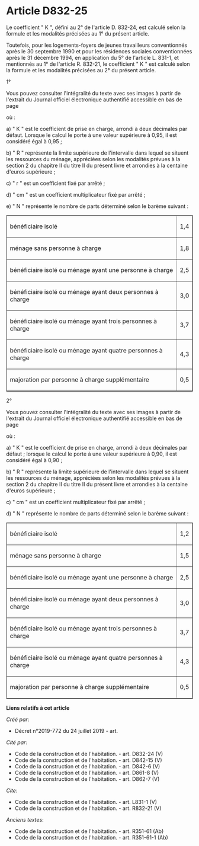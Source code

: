 # Article D832-25

Le coefficient " K ", défini au 2° de l'article D. 832-24, est calculé selon la formule et les modalités précisées au 1° du
présent article. 

Toutefois, pour les logements-foyers de jeunes travailleurs conventionnés après le 30 septembre 1990 et pour les résidences
sociales conventionnées après le 31 décembre 1994, en application du 5° de l'article L. 831-1, et mentionnés au 1° de
l'article R. 832-21, le coefficient " K " est calculé selon la formule et les modalités précisées au 2° du présent article. 

1° 

Vous pouvez consulter l'intégralité du texte avec ses images à partir de l'extrait du Journal officiel électronique
authentifié accessible en bas de page 

où : 

a) " K " est le coefficient de prise en charge, arrondi à deux décimales par défaut. Lorsque le calcul le porte à une valeur
supérieure à 0,95, il est considéré égal à 0,95 ; 

b) " R " représente la limite supérieure de l'intervalle dans lequel se situent les ressources du ménage, appréciées selon
les modalités prévues à la section 2 du chapitre II du titre II du présent livre et arrondies à la centaine d'euros
supérieure ; 

c) " r " est un coefficient fixé par arrêté ; 

d) " cm " est un coefficient multiplicateur fixé par arrêté ; 

e) " N " représente le nombre de parts déterminé selon le barème suivant : 

<table border="1">
      <tbody><tr>
        <td align="left" valign="bottom">

bénéficiaire isolé </td>
        <td align="center" valign="middle">

1,4 </td>
      </tr>
      <tr>
        <td align="left">

ménage sans personne à charge </td>
        <td align="center">

1,8 </td>
      </tr>
      <tr>
        <td align="left">

bénéficiaire isolé ou ménage ayant une personne à charge </td>
        <td align="center">

2,5 </td>
      </tr>
      <tr>
        <td align="left">

bénéficiaire isolé ou ménage ayant deux personnes à charge </td>
        <td align="center">

3,0 </td>
      </tr>
      <tr>
        <td align="left">

bénéficiaire isolé ou ménage ayant trois personnes à charge </td>
        <td align="center">

3,7 </td>
      </tr>
      <tr>
        <td align="left">

bénéficiaire isolé ou ménage ayant quatre personnes à charge </td>
        <td align="center">

4,3 </td>
      </tr>
      <tr>
        <td align="left">

majoration par personne à charge supplémentaire </td>
        <td align="center">

0,5 </td>
      </tr>
    </tbody></table>

2° 

Vous pouvez consulter l'intégralité du texte avec ses images à partir de l'extrait du Journal officiel électronique
authentifié accessible en bas de page 

où : 

a) " K " est le coefficient de prise en charge, arrondi à deux décimales par défaut ; lorsque le calcul le porte à une valeur
supérieure à 0,90, il est considéré égal à 0,90 ; 

b) " R " représente la limite supérieure de l'intervalle dans lequel se situent les ressources du ménage, appréciées selon
les modalités prévues à la section 2 du chapitre II du titre II du présent livre et arrondies à la centaine d'euros
supérieure ; 

c) " cm " est un coefficient multiplicateur fixé par arrêté ; 

d) " N " représente le nombre de parts déterminé selon le barème suivant : 

<table border="1">
      <tbody><tr>
        <td align="left" valign="bottom">

bénéficiaire isolé </td>
        <td align="center" valign="middle">

1,2 </td>
      </tr>
      <tr>
        <td align="left">

ménage sans personne à charge </td>
        <td align="center">

1,5 </td>
      </tr>
      <tr>
        <td align="left">

bénéficiaire isolé ou ménage ayant une personne à charge </td>
        <td align="center">

2,5 </td>
      </tr>
      <tr>
        <td align="left">

bénéficiaire isolé ou ménage ayant deux personnes à charge </td>
        <td align="center">

3,0 </td>
      </tr>
      <tr>
        <td align="left">

bénéficiaire isolé ou ménage ayant trois personnes à charge </td>
        <td align="center">

3,7 </td>
      </tr>
      <tr>
        <td align="left">

bénéficiaire isolé ou ménage ayant quatre personnes à charge </td>
        <td align="center">

4,3 </td>
      </tr>
      <tr>
        <td align="left">

majoration par personne à charge supplémentaire </td>
        <td align="center">

0,5</td>
      </tr>
    </tbody></table>

**Liens relatifs à cet article**

_Créé par_:

  - Décret n°2019-772 du 24 juillet 2019 - art.

_Cité par_:

  - Code de la construction et de l'habitation. - art. D832-24 (V)
  - Code de la construction et de l'habitation. - art. D842-15 (V)
  - Code de la construction et de l'habitation. - art. D842-6 (V)
  - Code de la construction et de l'habitation. - art. D861-8 (V)
  - Code de la construction et de l'habitation. - art. D862-7 (V)

_Cite_:

  - Code de la construction et de l'habitation. - art. L831-1 (V)
  - Code de la construction et de l'habitation. - art. R832-21 (V)

_Anciens textes_:

  - Code de la construction et de l'habitation. - art. R351-61 (Ab)
  - Code de la construction et de l'habitation. - art. R351-61-1 (Ab)
